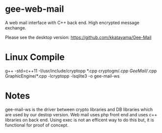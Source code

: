# gee-web-mail
A web mail interface with C++ back end. High encrypted message exchange.

Please see the desktop version:
https://github.com/kkatayama/Gee-Mail

# Linux Compile
g++ -std=c++11 -I/usr/include/cryptopp \*.cpp cryptogm/*.cpp GeeMail/*.cpp GraphicEngine/*.cpp -lcryptopp -lsqlite3 -o gee-mail-ws

# Notes
gee-mail-ws is the driver between crypto libraries and DB libraries which are used by our destop version.
Web mail uses php front end and uses c++ libraries on back end. Using exec is not an efficent way to do this but, it is functional for proof of concept.

